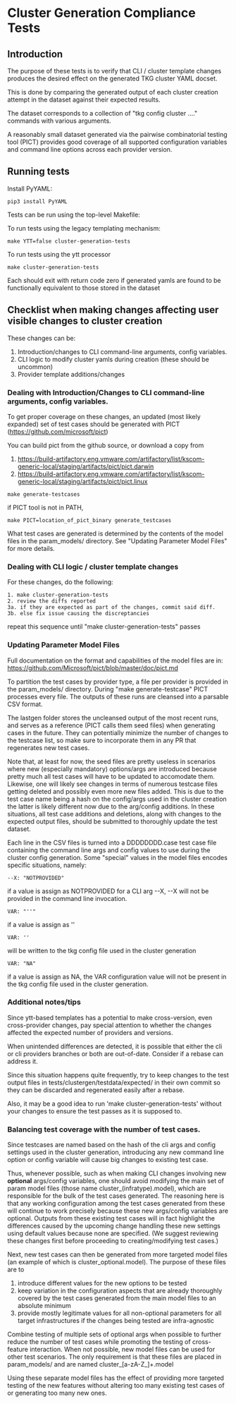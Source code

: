 # Cluster Generation Compliance Tests

## Introduction

The purpose of these tests is to verify that CLI / cluster template changes
produces the desired effect on the generated TKG cluster YAML docset.

This is done by comparing the generated output of each cluster creation attempt
in the dataset against their expected results.

The dataset corresponds to a collection of "tkg config cluster ...." commands
with various arguments.

A reasonably small dataset generated via the pairwise combinatorial testing
tool (PICT) provides good coverage of all supported configuration variables and
command line options across each provider version.


## Running tests

Install PyYAML:
```
pip3 install PyYAML
```

Tests can be run using the top-level Makefile:

To run tests using the legacy templating mechanism:
```
make YTT=false cluster-generation-tests
```

To run tests using the ytt processor
```
make cluster-generation-tests
```

Each should exit with return code zero if generated yamls are found to be
functionally equivalent to those stored in the dataset


## Checklist when making changes affecting user visible changes to cluster creation

These changes can be:

1. Introduction/changes to CLI command-line arguments, config variables.
1. CLI logic to modify cluster yamls during creation (these should be uncommon)
1. Provider template additions/changes

### Dealing with Introduction/Changes to CLI command-line arguments, config variables.

To get proper coverage on these changes, an updated (most likely expanded) set
of test cases should be generated with PICT (https://github.com/microsoft/pict)

You can build pict from the github source, or download a copy from

1. https://build-artifactory.eng.vmware.com/artifactory/list/kscom-generic-local/staging/artifacts/pict/pict.darwin
2. https://build-artifactory.eng.vmware.com/artifactory/list/kscom-generic-local/staging/artifacts/pict/pict.linux

```
make generate-testcases
```

if PICT tool is not in PATH,

```
make PICT=location_of_pict_binary generate_testcases
```

What test cases are generated is determined by the contents of the model
files in the param_models/ directory. See "Updating Parameter Model Files"
for more details.

### Dealing with CLI logic / cluster template changes

For these changes, do the following:

```
1. make cluster-generation-tests
2. review the diffs reported
3a. if they are expected as part of the changes, commit said diff.
3b. else fix issue causing the discreptancies
```

repeat this sequence until "make cluster-generation-tests" passes

### Updating Parameter Model Files

Full documentation on the format and capabilities of the model files are in:
https://github.com/Microsoft/pict/blob/master/doc/pict.md

To partition the test cases by provider type, a file per provider is provided
in the param_models/ directory. During "make generate-testcase" PICT processes
every file. The outputs of these runs are cleansed into a parsable CSV format.

The lastgen folder stores the uncleansed output of the most recent runs, and
serves as a reference (PICT calls them seed files) when generating cases in the
future. They can potentially minimize the number of changes to the testcase
list, so make sure to incorporate them in any PR that regenerates new test
cases.

Note that, at least for now, the seed files are pretty useless in scenarios
where new (especially mandatory) options/args are introduced because pretty
much all test cases will have to be updated to accomodate them. Likewise, one
will likely see changes in terms of numerous testcase files getting deleted and
possibly even more new files added. This is due to the test case name being a
hash on the config/args used in the cluster creation the latter is likely
different now due to the arg/config additions.
In these situations, all test case additions and deletions, along with changes
to the expected output files, should be submitted to thoroughly update the test
dataset.

Each line in the CSV files is turned into a DDDDDDDD.case test case file
containing the command line args and config values to use during the cluster
config generation. Some "special" values in the model files encodes specific
situations, namely:

```
--X: "NOTPROVIDED"
```

if a value is assign as NOTPROVIDED for a CLI arg --X, --X will not be provided
in the command line invocation.

```
VAR: "''"
```

if a value is assign as ''
```
VAR: ''
```
will be written to the tkg config file used in the cluster generation


```
VAR: "NA"
```
if a value is assign as NA, the VAR configuration value will not be present in
the tkg config file used in the cluster generation.


### Additional notes/tips

Since ytt-based templates has a potential to make cross-version, even
cross-provider changes, pay special attention to whether the changes affected
the expected number of providers and versions.

When unintended differences are detected, it is possible that either the cli or
cli providers branches or both are out-of-date. Consider if a rebase can
address it.

Since this situation happens quite frequently, try to keep changes to the test
output files in tests/clustergen/testdata/expected/ in their own commit so they
can be discarded and regenerated easily after a rebase.

Also, it may be a good idea to run 'make cluster-generation-tests' without your
changes to ensure the test passes as it is supposed to.

### Balancing test coverage with the number of test cases.

Since testcases are named based on the hash of the cli args and config settings
used in the cluster generation, introducing any new command line option or
config variable will cause big changes to existing test case.

Thus, whenever possible, such as when making CLI changes involving new
**optional** args/config variables, one should avoid modifying the main set of
param model files (those name cluster_(infratype).model), which are responsible
for the bulk of the test cases generated. The reasoning here is that any working
configuration among the test cases generated from these will continue to work
precisely because these new args/config variables are optional. Outputs from
these existing test cases will in fact highlight the differences caused by the
upcoming change handling these new settings using default values because none
are specified.  (We suggest reviewing these changes first before proceeding to
creating/modifying test cases.)

Next, new test cases can then be generated from more targeted model files (an
example of which is cluster_optional.model). The purpose of these files are to

1. introduce different values for the new options to be tested
2. keep variation in the configuration aspects that are already thoroughly
   covered by the test cases generated from the main model files to an absolute
   minimum
3. provide mostly legitimate values for all non-optional parameters for all
   target infrastructures if the changes being tested are infra-agnostic

Combine testing of multiple sets of optional args when possible to further
reduce the number of test cases while promoting the testing of cross-feature
interaction. When not possible, new model files can be used for other test
scenarios. The only requirement is that these files are placed in param_models/
and are named cluster_[a-zA-Z_]+.model

Using these separate model files has the effect of providing more targeted
testing of the new features without altering too many existing test cases of or
generating too many new ones.
